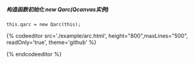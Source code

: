##### 构造函数初始化 new Qarc\(Qcanvas实例\)

```
this.qarc = new Qarc(this);
```

{% codeeditor   src='./example/arc.html', height="800",maxLines="500", readOnly='true', theme='github' %}

{% endcodeeditor %}


